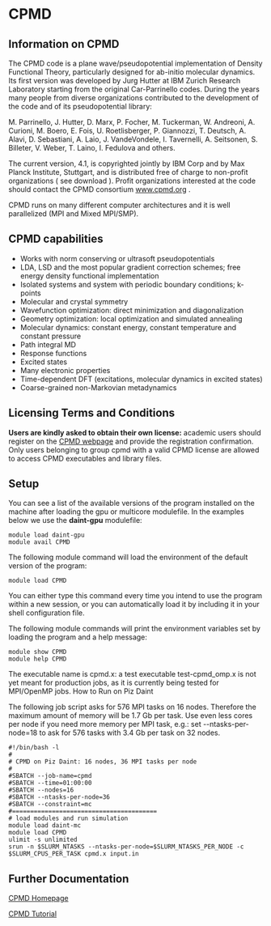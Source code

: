 # CPMD
## Information on CPMD 

The CPMD code is a plane wave/pseudopotential implementation of Density Functional Theory, particularly designed for ab-initio molecular dynamics. Its first version  was developed by Jurg Hutter at IBM Zurich Research Laboratory starting from the original Car-Parrinello codes. During the years many people from diverse organizations contributed to the development of the code and of its pseudopotential library:

M. Parrinello, J. Hutter, D. Marx, P. Focher, M. Tuckerman, W. Andreoni, A. Curioni, M. Boero, E. Fois, U. Roetlisberger, P. Giannozzi, T. Deutsch, A. Alavi, D. Sebastiani, A. Laio, J. VandeVondele, I. Tavernelli, A. Seitsonen, S. Billeter, V. Weber, T. Laino, I. Fedulova and others. 

The current version, 4.1, is copyrighted jointly by IBM Corp and by Max Planck Institute, Stuttgart, and is distributed free of charge to non-profit organizations ( see download ). Profit organizations interested at the code should contact the CPMD consortium www.cpmd.org .

CPMD runs on many different computer architectures and it is well parallelized (MPI and Mixed MPI/SMP).
## CPMD capabilities 

-    Works with norm conserving or ultrasoft pseudopotentials
-    LDA, LSD and the most popular gradient correction schemes; free energy density functional implementation
-    Isolated systems and system with periodic boundary conditions; k-points
-    Molecular and crystal symmetry
-    Wavefunction optimization: direct minimization and diagonalization
-    Geometry optimization: local optimization and simulated annealing
-    Molecular dynamics: constant energy, constant temperature and constant pressure
-    Path integral MD
-    Response functions
-    Excited states
-    Many electronic properties
-    Time-dependent DFT (excitations, molecular dynamics in excited states)
-    Coarse-grained non-Markovian metadynamics

## Licensing Terms and Conditions

**Users are kindly asked to obtain their own license:** academic users should register on the [CPMD webpage](www.cpmd.org/download) and provide the registration confirmation. Only users belonging to group cpmd with a valid CPMD license are allowed to access CPMD executables and library files.

## Setup

You can see a list of the available versions of the program installed on the machine after loading the gpu or multicore modulefile. In the examples below we use the **daint-gpu** modulefile:

```
module load daint-gpu
module avail CPMD
```

The following module command will load the environment of the default version of the program:

```
module load CPMD
```

You can either type this command every time you intend to use the program within a new session, or you can automatically load it by including it in your shell configuration file.

The following module commands will print the environment variables set by loading the program and a help message:	

```
module show CPMD
module help CPMD
```

The executable name is cpmd.x: a test executable test-cpmd_omp.x is not yet meant for production jobs, as it is currently being tested for MPI/OpenMP jobs.
How to Run on Piz Daint

The following job script asks for 576 MPI tasks on 16 nodes. Therefore the maximum amount of memory will be 1.7 Gb per task. Use even less cores per node if you need more memory per MPI task, e.g.: set --ntasks-per-node=18 to ask for 576 tasks with 3.4 Gb per task on 32 nodes.

```
#!/bin/bash -l
#
# CPMD on Piz Daint: 16 nodes, 36 MPI tasks per node
#
#SBATCH --job-name=cpmd 
#SBATCH --time=01:00:00
#SBATCH --nodes=16
#SBATCH --ntasks-per-node=36
#SBATCH --constraint=mc
#========================================
# load modules and run simulation
module load daint-mc
module load CPMD
ulimit -s unlimited
srun -n $SLURM_NTASKS --ntasks-per-node=$SLURM_NTASKS_PER_NODE -c $SLURM_CPUS_PER_TASK cpmd.x input.in
```

## Further Documentation

[CPMD Homepage](www.cpmd.org)


[CPMD Tutorial](www.cpmd.org/cpmd-tutorial)

